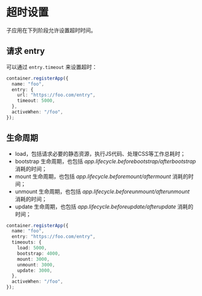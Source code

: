 # 超时设置

子应用在下列阶段允许设置超时时间。

## 请求 entry

可以通过 `entry.timeout` 来设置超时：

```ts
container.registerApp({
  name: "foo",
  entry: {
    url: "https://foo.com/entry",
    timeout: 5000,
  },
  activeWhen: "/foo",
});
```

## 生命周期

- load，包括请求必要的静态资源，执行JS代码、处理CSS等工作总耗时；
- bootstrap 生命周期，也包括 _app.lifecycle.beforebootstrap/afterbootstrap_ 消耗的时间；
- mount 生命周期，也包括 _app.lifecycle.beforemount/aftermount_ 消耗的时间；
- unmount 生命周期，也包括 _app.lifecycle.beforeunmount/afterunmount_ 消耗的时间；
- update 生命周期，也包括 _app.lifecycle.beforeupdate/afterupdate_ 消耗的时间；

```ts
container.registerApp({
  name: "foo",
  entry: "https://foo.com/entry",
  timeouts: {
    load: 5000,
    bootstrap: 4000,
    mount: 3000,
    unmount: 3000,
    update: 3000,
  },
  activeWhen: "/foo",
});
```
